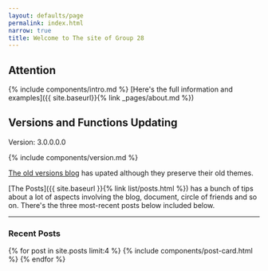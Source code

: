 ```yaml
---
layout: defaults/page
permalink: index.html
narrow: true
title: Welcome to The site of Group 28
---
```


## Attention

{% include components/intro.md %}
[Here's the full information and examples]({{ site.baseurl}}{% link _pages/about.md %})

## Versions and Functions Updating

Version: 3.0.0.0.0

{% include components/version.md %} 

[The old versions blog](2022/09/20/Disputation-RJJ-beforeblog.html) 
has upated although they preserve their old themes. 

[The Posts]({{ site.baseurl }}{% link list/posts.html %}) 
has a bunch of tips about a lot of aspects involving the blog, document, circle of friends and so on.
There's the three most-recent posts below included below. 

<hr />

### Recent Posts

{% for post in site.posts limit:4 %}
{% include components/post-card.html %}
{% endfor %}




